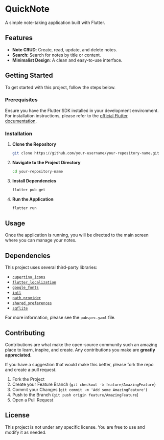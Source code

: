 # QuickNote

A simple note-taking application built with Flutter.

## Features

  * **Note CRUD**: Create, read, update, and delete notes.
  * **Search**: Search for notes by title or content.
  * **Minimalist Design**: A clean and easy-to-use interface.

## Getting Started

To get started with this project, follow the steps below.

### Prerequisites

Ensure you have the Flutter SDK installed in your development environment. For installation instructions, please refer to the [official Flutter documentation](https://flutter.dev/docs/get-started/install).

### Installation

1.  **Clone the Repository**
    ```sh
    git clone https://github.com/your-username/your-repository-name.git
    ```
2.  **Navigate to the Project Directory**
    ```sh
    cd your-repository-name
    ```
3.  **Install Dependencies**
    ```sh
    flutter pub get
    ```
4.  **Run the Application**
    ```sh
    flutter run
    ```

## Usage

Once the application is running, you will be directed to the main screen where you can manage your notes.

## Dependencies

This project uses several third-party libraries:

  * [`cupertino_icons`](https://www.google.com/search?q=%5Bhttps://pub.dev/packages/cupertino_icons%5D\(https://pub.dev/packages/cupertino_icons\))
  * [`flutter_localization`](https://www.google.com/search?q=%5Bhttps://pub.dev/packages/flutter_localization%5D\(https://pub.dev/packages/flutter_localization\))
  * [`google_fonts`](https://www.google.com/search?q=%5Bhttps://pub.dev/packages/google_fonts%5D\(https://pub.dev/packages/google_fonts\))
  * [`intl`](https://www.google.com/search?q=%5Bhttps://pub.dev/packages/intl%5D\(https://pub.dev/packages/intl\))
  * [`path_provider`](https://www.google.com/search?q=%5Bhttps://pub.dev/packages/path_provider%5D\(https://pub.dev/packages/path_provider\))
  * [`shared_preferences`](https://www.google.com/search?q=%5Bhttps://pub.dev/packages/shared_preferences%5D\(https://pub.dev/packages/shared_preferences\))
  * [`sqflite`](https://www.google.com/search?q=%5Bhttps://pub.dev/packages/sqflite%5D\(https://pub.dev/packages/sqflite\))

For more information, please see the `pubspec.yaml` file.

## Contributing

Contributions are what make the open-source community such an amazing place to learn, inspire, and create. Any contributions you make are **greatly appreciated**.

If you have a suggestion that would make this better, please fork the repo and create a pull request.

1.  Fork the Project
2.  Create your Feature Branch (`git checkout -b feature/AmazingFeature`)
3.  Commit your Changes (`git commit -m 'Add some AmazingFeature'`)
4.  Push to the Branch (`git push origin feature/AmazingFeature`)
5.  Open a Pull Request

## License

This project is not under any specific license. You are free to use and modify it as needed.
